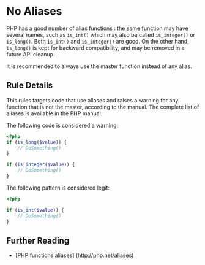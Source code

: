 <!-- PHP Manual -->
# No Aliases

PHP has a good number of alias functions : the same function may have several names, such as `is_int()` which may also be called `is_integer()` or `is_long()`. Both `is_int()` and `is_integer()` are good. On the other hand, `is_long()` is kept for backward compatibility, and may be removed in a future API cleanup.

It is recommended to always use the master function instead of any alias.


## Rule Details

This rules targets code that use aliases and raises a warning for any function that is not the master, according to the manual. The complete list of aliases is available in the PHP manual.

The following code is considered a warning:

```php
<?php
if (is_long($value)) { 
	// DoSomething()
}

if (is_integer($value)) { 
	// DoSomething()
}

```


The following pattern is considered legit:

```php
<?php

if (is_int($value)) { 
	// DoSomething()
}

```



## Further Reading

* [PHP functions aliases] (http://php.net/aliases)

